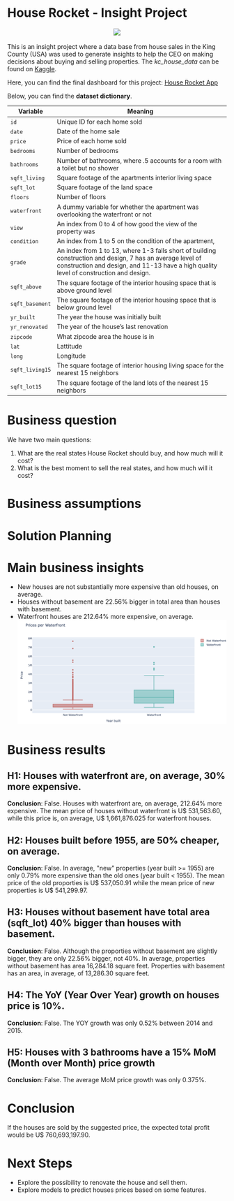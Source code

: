 # House Rocket - Insight Project

<p align="center">
  <img src="https://media.istockphoto.com/photos/home-for-sale-real-estate-sign-and-house-picture-id168769007?b=1&k=20&m=168769007&s=170667a&w=0&h=tUpO0uPn6vE4y-nI4hc770jraItM0rxUEi8YJuzM6q8="/>
</p>

This is an insight project where a data base from house sales in the King County (USA) was used to generate insights to help the CEO on making decisions about buying and selling properties. The *kc_house_data* can be found on [Kaggle](https://www.kaggle.com/harlfoxem/housesalesprediction). 

Here, you can find the final dashboard for this project: [House Rocket App](https://house-rocket-insightapp.herokuapp.com/)

Below, you can find the __dataset dictionary__.

**Variable** | **Meaning** 
--- | --- 
`id`  | Unique ID for each home sold
`date`| Date of the home sale
`price` | Price of each home sold
`bedrooms` | Number of bedrooms
`bathrooms` | Number of bathrooms, where .5 accounts for a room with a toilet but no shower
`sqft_living` | Square footage of the apartments interior living space
`sqft_lot` | Square footage of the land space
`floors` | Number of floors
`waterfront` | A dummy variable for whether the apartment was overlooking the waterfront or not
`view` | An index from 0 to 4 of how good the view of the property was
`condition` | An index from 1 to 5 on the condition of the apartment,
`grade` | An index from 1 to 13, where 1-3 falls short of building construction and design, 7 has an average level of construction and design, and 11-13 have a high quality level of construction and design.
`sqft_above` | The square footage of the interior housing space that is above ground level
`sqft_basement` | The square footage of the interior housing space that is below ground level
`yr_built` | The year the house was initially built
`yr_renovated` | The year of the house’s last renovation
`zipcode` | What zipcode area the house is in
`lat` | Lattitude
`long` | Longitude
`sqft_living15` | The square footage of interior housing living space for the nearest 15 neighbors
`sqft_lot15` | The square footage of the land lots of the nearest 15 neighbors


# Business question

We have two main questions:

1. What are the real states House Rocket should buy, and how much will it cost?
2. What is the best moment to sell the real states, and how much will it cost? 
    
# Business assumptions 

# Solution Planning

# Main business insights

- New houses are not substantially more expensive than old houses, on average. 
- Houses without basement are 22.56% bigger in total area than houses with basement.
- Waterfront houses are 212.64% more expensive, on average.
![](img/price_waterfront.png)

# Business results

## H1: Houses with waterfront are, on average, 30% more expensive.
**Conclusion**: False. Houses with waterfront are, on average, 212.64% more expensive. The mean price of houses without waterfront is U\$ 531,563.60, while this price is, on average, U\$ 1,661,876.025 for waterfront houses.

## H2: Houses built before 1955, are 50% cheaper, on average.

**Conclusion**: False. In average, "new" properties (year built >= 1955) are only 0.79% more expensive than the old ones (year built < 1955). The mean price of the old proporties is U$ 537,050.91 while the mean price of new properties is U$ 541,299.97.

## H3: Houses without basement have total area (sqft_lot) 40% bigger than houses with basement.

**Conclusion**: False. Although the proporties without basement are slightly bigger, they are only 22.56% bigger, not 40%. In average, properties without basement has area 16,284.18 square feet. Properties with basement has an area, in average, of 13,286.30 square feet.

## H4: The YoY (Year Over Year)  growth on houses price is 10%.

**Conclusion**: False. The YOY growth was only 0.52% between 2014 and 2015.

## H5: Houses with 3 bathrooms have a 15% MoM (Month over Month) price growth
**Conclusion**: False. The average MoM price growth was only 0.375%.


# Conclusion

If the houses are sold by the suggested price, the expected total profit would be U$ 760,693,197.90. 
   
# Next Steps

- Explore the possibility to renovate the house and sell them.
- Explore models to predict houses prices based on some features. 


